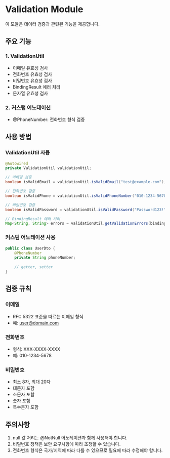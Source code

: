 # Validation Module

이 모듈은 데이터 검증과 관련된 기능을 제공합니다.

## 주요 기능

### 1. ValidationUtil
- 이메일 유효성 검사
- 전화번호 유효성 검사
- 비밀번호 유효성 검사
- BindingResult 에러 처리
- 문자열 유효성 검사

### 2. 커스텀 어노테이션
- @PhoneNumber: 전화번호 형식 검증

## 사용 방법

### ValidationUtil 사용
```java
@Autowired
private ValidationUtil validationUtil;

// 이메일 검증
boolean isValidEmail = validationUtil.isValidEmail("test@example.com");

// 전화번호 검증
boolean isValidPhone = validationUtil.isValidPhoneNumber("010-1234-5678");

// 비밀번호 검증
boolean isValidPassword = validationUtil.isValidPassword("Password123!");

// BindingResult 에러 처리
Map<String, String> errors = validationUtil.getValidationErrors(bindingResult);
```

### 커스텀 어노테이션 사용
```java
public class UserDto {
    @PhoneNumber
    private String phoneNumber;
    
    // getter, setter
}
```

## 검증 규칙

### 이메일
- RFC 5322 표준을 따르는 이메일 형식
- 예: user@domain.com

### 전화번호
- 형식: XXX-XXXX-XXXX
- 예: 010-1234-5678

### 비밀번호
- 최소 8자, 최대 20자
- 대문자 포함
- 소문자 포함
- 숫자 포함
- 특수문자 포함

## 주의사항

1. null 값 처리는 @NotNull 어노테이션과 함께 사용해야 합니다.
2. 비밀번호 정책은 보안 요구사항에 따라 조정할 수 있습니다.
3. 전화번호 형식은 국가/지역에 따라 다를 수 있으므로 필요에 따라 수정해야 합니다. 